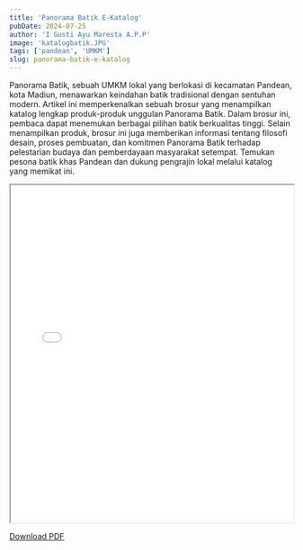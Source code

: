 ```yaml
---
title: 'Panorama Batik E-Katalog'
pubDate: 2024-07-25
author: 'I Gusti Ayu Maresta A.P.P'
image: 'katalogbatik.JPG'
tags: ['pandean', 'UMKM']
slug: panorama-batik-e-katalog
---
```


Panorama Batik, sebuah UMKM lokal yang berlokasi di kecamatan Pandean, kota Madiun, menawarkan keindahan batik tradisional dengan sentuhan modern. Artikel ini memperkenalkan sebuah brosur yang menampilkan katalog lengkap produk-produk unggulan Panorama Batik. Dalam brosur ini, pembaca dapat menemukan berbagai pilihan batik berkualitas tinggi. Selain menampilkan produk, brosur ini juga memberikan informasi tentang filosofi desain, proses pembuatan, dan komitmen Panorama Batik terhadap pelestarian budaya dan pemberdayaan masyarakat setempat. Temukan pesona batik khas Pandean dan dukung pengrajin lokal melalui katalog yang memikat ini.

<iframe src="/documents/panorama.pdf" width="100%" height="600px">
</iframe>

<a href="/documents/panorama.pdf" 
 download="Katalog-Panorama"
 class="inline-block rounded-lg border bg-gray-100 p-2 mb-6 hover:bg-tt-teal hover:text-white">Download PDF</a>